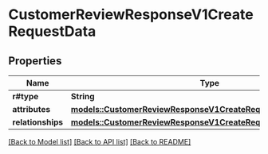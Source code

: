 # CustomerReviewResponseV1CreateRequestData

## Properties

Name | Type | Description | Notes
------------ | ------------- | ------------- | -------------
**r#type** | **String** |  | 
**attributes** | [**models::CustomerReviewResponseV1CreateRequestDataAttributes**](CustomerReviewResponseV1CreateRequest_data_attributes.md) |  | 
**relationships** | [**models::CustomerReviewResponseV1CreateRequestDataRelationships**](CustomerReviewResponseV1CreateRequest_data_relationships.md) |  | 

[[Back to Model list]](../README.md#documentation-for-models) [[Back to API list]](../README.md#documentation-for-api-endpoints) [[Back to README]](../README.md)


